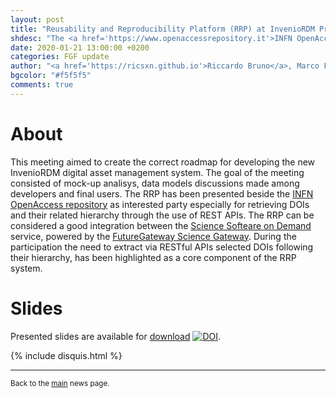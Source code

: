 ```yaml
---
layout: post
title: "Reusability and Reproducibility Platform (RRP) at InvenioRDM Project Meeting"
shdesc: "The <a href='https://www.openaccessrepository.it'>INFN OpenAccess repository</a> has been presented at the InvenioRDM Kick-off meeting at CERN. The reusability and reproducibility platform has been also presented."
date: 2020-01-21 13:00:00 +0200
categories: FGF update
author: "<a href='https://ricsxn.github.io'>Riccardo Bruno</a>, Marco Fargetta, Roberto Barbera, Riccardo Rotondo"
bgcolor: "#f5f5f5"
comments: true
---
```


# About

This meeting aimed to create the correct roadmap for developing the new InvenioRDM digital asset management system. The goal of the meeting consisted of mock-up analisys, data models discussions made among developers and final users. The RRP has been presented beside the [INFN OpenAccess repository][infnoar] as interested party especially for retrieving DOIs and their related hierarchy through the use of REST APIs.
The RRP can be considered a good integration between the [Science Softeare on Demand][ssod] service, powered by the [FutureGateway Science Gateway][fgsg].
During the participation the need to extract via RESTful APIs selected DOIs following their hierarchy, has been highlighted as a core component of the RRP system.

# Slides

Presented slides are available for [download][slides] [![DOI](https://www.openaccessrepository.it/badge/DOI/10.15161/oar.it/23536.svg)](https://doi.org/10.15161/oar.it/23536).

{% include disquis.html %}

<hr>
<p><small>Back to the <a href="/news/">main</a> news page.</small></p>

[slides]: /media/InvenioRDM_KickOff.pptx
[ssod]: https://fgsg.egi.eu/egissod/web/ssod/
[fgsg]: /fgf/update/2019/09/11/fgsg.html
[palms]: /fgf/update/2019/09/16/palms.html
[infnoar]: https://www.openaccessrepository.it
[inveniordmpm]: https://indico.cern.ch/event/854421/page/18559-general-information
